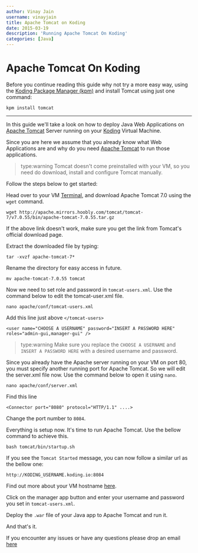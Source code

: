 ```yaml
---
author: Vinay Jain
username: vinayjain
title: Apache Tomcat on Koding
date: 2015-03-19
description: 'Running Apache Tomcat On Koding'
categories: [Java]
---
```


# Apache Tomcat On Koding

Before you continue reading this guide why not try a more easy way, using the [Koding Package Manager (kpm)](http://learn.koding.com/guides/getting-started-kpm/) and install Tomcat using just one command:

```
kpm install tomcat
```

***

In this guide we'll take a look on how to deploy Java Web Applications on [Apache Tomcat](http://tomcat.apache.org/) Server running on your [Koding](https://koding.com) Virtual Machine.

Since you are here we assume that you already know what Web Applications are and why do you need [Apache Tomcat](http://tomcat.apache.org/) to run those applications.

> type:warning
> Tomcat doesn't come preinstalled with your VM, so you need do download, install and configure Tomcat manually. 

Follow the steps below to get started:

Head over to your VM [Terminal](https://koding.com/Terminal), and download Apache Tomcat 7.0 using the `wget` command.
    
```
wget http://apache.mirrors.hoobly.com/tomcat/tomcat-7/v7.0.55/bin/apache-tomcat-7.0.55.tar.gz  
```    
   
If the above link doesn't work, make sure you get the link from Tomcat's official download page. 

Extract the downloaded file by typing:
    
```
tar -xvzf apache-tomcat-7*
``` 

Rename the directory for easy access in future.
    
```
mv apache-tomcat-7.0.55 tomcat
```    

Now we need to set role and password in `tomcat-users.xml`. Use the command below to edit the tomcat-user.xml file.
    
```
nano apache/conf/tomcat-users.xml
```
    
Add this line just above `</tomcat-users>`
	
```
<user name="CHOOSE A USERNAME" password="INSERT A PASSWORD HERE" roles="admin-gui,manager-gui" />
```

> type:warning
> Make sure you replace the `CHOOSE A USERNAME` and `INSERT A PASSWORD HERE` with a desired username and password.

Since you already have the Apache server running on your VM on port 80, you must specify another running port for Apache Tomcat. So we will edit the server.xml file now. Use the command below to open it using `nano`.

```
nano apache/conf/server.xml
```	
	
Find this line
	
```
<Connector port="8080" protocol="HTTP/1.1" ....>
```		
    
Change the port number to `8084`.
    
Everything is setup now. It's time to run Apache Tomcat. Use the bellow command to achieve this.
	
```
bash tomcat/bin/startup.sh
```		

If you see the `Tomcat Started` message, you can now follow a similar url as the bellow one:

```
http://KODING_USERNAME.koding.io:8084
```

Find out more about your VM hostname [here](http://learn.koding.com/faq/vm-hostname/).

Click on the manager app button and enter your username and password you set in `tomcat-users.xml`.

Deploy the `.war` file of your Java app to Apache Tomcat and run it.

And that's it.

If you encounter any issues or have any questions please drop an email [here](mailto:support@koding.com)